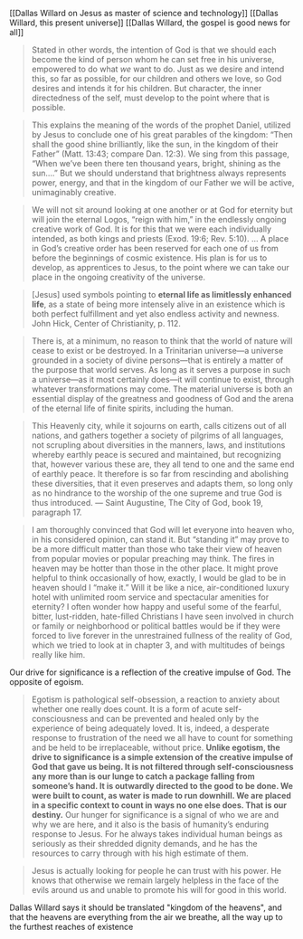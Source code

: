 [[Dallas Willard on Jesus as master of science and technology]]
[[Dallas Willard, this present universe]]
[[Dallas Willard, the gospel is good news for all]]


> Stated in other words, the intention of God is that we should each become the kind of person whom he can set free in his universe, empowered to do what _we_ want to do. Just as we desire and intend this, so far as possible, for our children and others we love, so God desires and intends it for his children. But character, the inner directedness of the self, must develop to the point where that is possible.

> This explains the meaning of the words of the prophet Daniel, utilized by Jesus to conclude one of his great parables of the kingdom: “Then shall the good shine brilliantly, like the sun, in the kingdom of their Father” (Matt. 13:43; compare Dan. 12:3). We sing from this passage, “When we’ve been there ten thousand years, bright, shining as the sun....” But we should understand that brightness always represents power, energy, and that in the kingdom of our Father we will be active, unimaginably creative.

> We will not sit around looking at one another or at God for eternity but will join the eternal Logos, “reign with him,” in the endlessly ongoing creative work of God. It is for this that we were each individually intended, as both kings and priests (Exod. 19:6; Rev. 5:10).
> ...
> A place in God’s creative order has been reserved for each one of us from before the beginnings of cosmic existence. His plan is for us to develop, as apprentices to Jesus, to the point where we can take our place in the ongoing creativity of the universe.

> [Jesus] used symbols pointing to __eternal life as limitlessly enhanced life__, as a state of being more intensely alive in an existence which is both perfect fulfillment and yet also endless activity and newness.
> John Hick, Center of Christianity, p. 112.

> There is, at a minimum, no reason to think that the world of nature will cease to exist or be destroyed. In a Trinitarian universe—a universe grounded in a society of divine persons—that is entirely a matter of the purpose that world serves. As long as it serves a purpose in such a universe—as it most certainly does—it will continue to exist, through whatever transformations may come. The material universe is both an essential display of the greatness and goodness of God and the arena of the eternal life of finite spirits, including the human.

> This Heavenly city, while it sojourns on earth, calls citizens out of all nations, and gathers together a society of pilgrims of all languages, not scrupling about diversities in the manners, laws, and institutions whereby earthly peace is secured and maintained, but recognizing that, however various these are, they all tend to one and the same end of earthly peace. It therefore is so far from rescinding and abolishing these diversities, that it even preserves and adapts them, so long only as no hindrance to the worship of the one supreme and true God is thus introduced.
> — Saint Augustine, The City of God, book 19, paragraph 17.

> I am thoroughly convinced that God will let everyone into heaven who, in his considered opinion, can stand it. But “standing it” may prove to be a more difficult matter than those who take their view of heaven from popular movies or popular preaching may think. The fires in heaven may be hotter than those in the other place.
> It might prove helpful to think occasionally of how, exactly, I would be glad to be in heaven should I “make it.” Will it be like a nice, air-conditioned luxury hotel with unlimited room service and spectacular amenities for eternity? I often wonder how happy and useful some of the fearful, bitter, lust-ridden, hate-filled Christians I have seen involved in church or family or neighborhood or political battles would be if they were forced to live forever in the unrestrained fullness of the reality of God, which we tried to look at in chapter 3, and with multitudes of beings really like him.

Our drive for significance is a reflection of the creative impulse of God. The opposite of egoism.

> Egotism is pathological self-obsession, a reaction to anxiety about whether one really does count. It is a form of acute self-consciousness and can be prevented and healed only by the experience of being adequately loved. It is, indeed, a desperate response to frustration of the need we all have to count for something and be held to be irreplaceable, without price.
> __Unlike egotism, the drive to significance is a simple extension of the creative impulse of God that gave us being. It is not filtered through self-consciousness any more than is our lunge to catch a package falling from someone’s hand. It is outwardly directed to the good to be done. We were built to count, as water is made to run downhill. We are placed in a specific context to count in ways no one else does. That is our destiny.__
> Our hunger for significance is a signal of who we are and why we are here, and it also is the basis of humanity’s enduring response to Jesus. For he always takes individual human beings as seriously as their shredded dignity demands, and he has the resources to carry through with his high estimate of them.

> Jesus is actually looking for people he can trust with his power. He knows that otherwise we remain largely helpless in the face of the evils around us and unable to promote his will for good in this world.

Dallas Willard says it should be translated "kingdom of the heavens", and that the heavens are everything from the air we breathe, all the way up to the furthest reaches of existence

